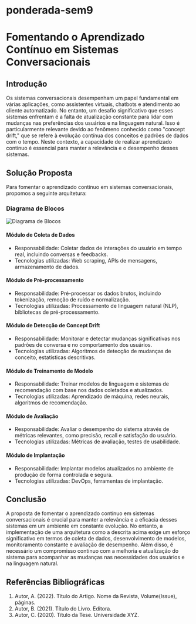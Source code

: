 # ponderada-sem9

# Fomentando o Aprendizado Contínuo em Sistemas Conversacionais

## Introdução

Os sistemas conversacionais desempenham um papel fundamental em várias aplicações, como assistentes virtuais, chatbots e atendimento ao cliente automatizado. No entanto, um desafio significativo que esses sistemas enfrentam é a falta de atualização constante para lidar com mudanças nas preferências dos usuários e na linguagem natural. Isso é particularmente relevante devido ao fenômeno conhecido como "concept drift," que se refere à evolução contínua dos conceitos e padrões de dados com o tempo. Neste contexto, a capacidade de realizar aprendizado contínuo é essencial para manter a relevância e o desempenho desses sistemas.

## Solução Proposta

Para fomentar o aprendizado contínuo em sistemas conversacionais, propomos a seguinte arquitetura:

### Diagrama de Blocos

![Diagrama de Blocos](link_para_imagem_do_diagrama.png)

#### Módulo de Coleta de Dados
- Responsabilidade: Coletar dados de interações do usuário em tempo real, incluindo conversas e feedbacks.
- Tecnologias utilizadas: Web scraping, APIs de mensagens, armazenamento de dados.

#### Módulo de Pré-processamento
- Responsabilidade: Pré-processar os dados brutos, incluindo tokenização, remoção de ruído e normalização.
- Tecnologias utilizadas: Processamento de linguagem natural (NLP), bibliotecas de pré-processamento.

#### Módulo de Detecção de Concept Drift
- Responsabilidade: Monitorar e detectar mudanças significativas nos padrões de conversa e no comportamento dos usuários.
- Tecnologias utilizadas: Algoritmos de detecção de mudanças de conceito, estatísticas descritivas.

#### Módulo de Treinamento de Modelo
- Responsabilidade: Treinar modelos de linguagem e sistemas de recomendação com base nos dados coletados e atualizados.
- Tecnologias utilizadas: Aprendizado de máquina, redes neurais, algoritmos de recomendação.

#### Módulo de Avaliação
- Responsabilidade: Avaliar o desempenho do sistema através de métricas relevantes, como precisão, recall e satisfação do usuário.
- Tecnologias utilizadas: Métricas de avaliação, testes de usabilidade.

#### Módulo de Implantação
- Responsabilidade: Implantar modelos atualizados no ambiente de produção de forma controlada e segura.
- Tecnologias utilizadas: DevOps, ferramentas de implantação.

## Conclusão

A proposta de fomentar o aprendizado contínuo em sistemas conversacionais é crucial para manter a relevância e a eficácia desses sistemas em um ambiente em constante evolução. No entanto, a implementação de uma arquitetura como a descrita acima exige um esforço significativo em termos de coleta de dados, desenvolvimento de modelos, monitoramento constante e avaliação de desempenho. Além disso, é necessário um compromisso contínuo com a melhoria e atualização do sistema para acompanhar as mudanças nas necessidades dos usuários e na linguagem natural.

## Referências Bibliográficas

1. Autor, A. (2022). Título do Artigo. Nome da Revista, Volume(Issue), páginas.
2. Autor, B. (2021). Título do Livro. Editora.
3. Autor, C. (2020). Título da Tese. Universidade XYZ.
